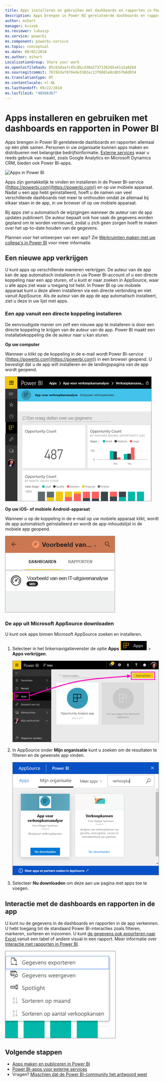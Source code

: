 ```yaml
---
title: Apps installeren en gebruiken met dashboards en rapporten in Power BI
description: Apps brengen in Power BI gerelateerde dashboards en rapporten allemaal op één plek samen.
author: mihart
manager: kvivek
ms.reviewer: lukaszp
ms.service: powerbi
ms.component: powerbi-service
ms.topic: conceptual
ms.date: 08/02/2018
ms.author: mihart
LocalizationGroup: Share your work
ms.openlocfilehash: 05c63daa7c45c8bcd30a2737136265a41a2a02b8
ms.sourcegitcommit: 70192daf070ede3382ac13f6001e0c8b5fb8d934
ms.translationtype: HT
ms.contentlocale: nl-NL
ms.lasthandoff: 09/22/2018
ms.locfileid: "46566367"
---
```

# <a name="install-and-use-apps-with-dashboards-and-reports-in-power-bi"></a>Apps installeren en gebruiken met dashboards en rapporten in Power BI
*Apps* brengen in Power BI gerelateerde dashboards en rapporten allemaal op één plek samen. Personen in uw organisatie kunnen apps maken en distribueren met belangrijke bedrijfsinformatie. [Externe services](end-user-connect-to-services.md) waar u reeds gebruik van maakt, zoals Google Analytics en Microsoft Dynamics CRM, bieden ook Power BI-apps. 

![Apps in Power BI](./media/end-user-apps/power-bi-apps-left-nav.png)

Apps zijn gemakkelijk te vinden en installeren in de Power BI-service ([https://powerbi.com](https://powerbi.com)) en op uw mobiele apparaat. Nadat u een app hebt geïnstalleerd, hoeft u de namen van veel verschillende dashboards niet meer te onthouden omdat ze allemaal bij elkaar staan in de app, in uw browser of op uw mobiele apparaat.

Bij apps ziet u automatisch de wijzigingen wanneer de auteur van de app updates publiceert. De auteur bepaalt ook hoe vaak de gegevens worden gepland om te worden vernieuwd, zodat u zich geen zorgen hoeft te maken over het up-to-date houden van de gegevens. 

Plannen voor het ontwerpen van een app? Zie [Werkruimten maken met uw collega's in Power BI](end-user-create-apps.md) voor meer informatie.

## <a name="get-a-new-app"></a>Een nieuwe app verkrijgen
U kunt apps op verschillende manieren verkrijgen. De auteur van de app kan de app automatisch installeren in uw Power BI-account of u een directe koppeling naar een app sturen, of u kunt er naar zoeken in AppSource, waar u alle apps ziet waar u toegang tot hebt. In Power BI op uw mobiele apparaat kunt u deze alleen installeren via een directe verbinding en niet vanuit AppSource. Als de auteur van de app de app automatisch installeert, ziet u deze in uw lijst met apps.

### <a name="install-an-app-from-a-direct-link"></a>Een app vanuit een directe koppeling installeren
De eenvoudigste manier om zelf een nieuwe app te installeren is door een directe koppeling te krijgen van de auteur van de app. Power BI maakt een installatiekoppeling die de auteur naar u kan sturen.

**Op uw computer** 

Wanneer u klikt op de koppeling in de e-mail wordt Power BI-service ([https://powerbi.com](https://powerbi.com)) in een browser geopend. U bevestigt dat u de app wilt installeren en de landingspagina van de app wordt geopend.

![Landingspagina van de app in de Power BI-service](./media/end-user-apps/power-bi-app-landing-page-opportunity-480.png)

**Op uw iOS- of mobiele Android-apparaat** 

Wanneer u op de koppeling in de e-mail op uw mobiele apparaat klikt, wordt de app automatisch geïnstalleerd en wordt de app-inhoudslijst in de mobiele app geopend. 

![App-inhoudslijst op mobiele apparaten](./media/end-user-apps/power-bi-app-index-it-spend-360.png)

### <a name="get-the-app-from-microsoft-appsource"></a>De app uit Microsoft AppSource downloaden
U kunt ook apps binnen Microsoft AppSource zoeken en installeren. 

1. Selecteer in het linkernavigatievenster de optie **Apps** ![](./media/end-user-apps/power-bi-apps-bar.png) > **Apps verkrijgen**. 
   
     ![Het pictogram Apps verkrijgen](./media/end-user-apps/power-bi-service-apps-get-apps-oppty.png)
2. In AppSource onder **Mijn organisatie** kunt u zoeken om de resultaten te filteren en de gewenste app vinden.
   
     ![In AppSource onder Mijn organisatie](./media/end-user-apps/power-bi-appsource-my-org.png)
3. Selecteer **Nu downloaden** om deze aan uw pagina met apps toe te voegen. 

## <a name="interact-with-the-dashboards-and-reports-in-the-app"></a>Interactie met de dashboards en rapporten in de app
U kunt nu de gegevens in de dashboards en rapporten in de app verkennen. U hebt toegang tot de standaard Power BI-interacties zoals filteren, markeren, sorteren en inzoomen. U kunt [de gegevens ook exporteren naar Excel ](end-user-export-data.md) vanuit een tabel of andere visual in een rapport. Meer informatie over [Interactie met rapporten in Power BI](end-user-reading-view.md). 

![Gegevens uit een Power BI-visualisatie exporteren](./media/end-user-apps/power-bi-service-export-data-visual.png)



## <a name="next-steps"></a>Volgende stappen
* [Apps maken en publiceren in Power BI](end-user-create-apps.md)
* [Power BI-apps voor externe services](end-user-connect-to-services.md)
* Vragen? [Misschien dat de Power BI-community het antwoord weet](http://community.powerbi.com/)

